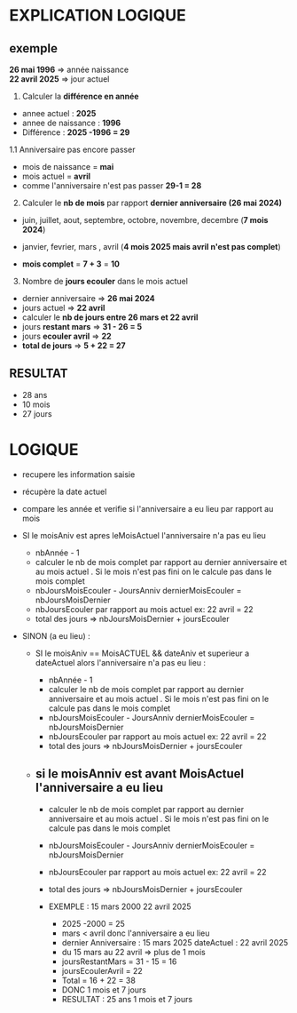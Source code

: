 # EXPLICATION LOGIQUE 
## exemple 

**26 mai 1996** => année naissance \
**22 avril 2025** => jour actuel 

1. Calculer la **différence en année** 
- annee actuel : **2025**
- annee de naissance : **1996**
- Différence : **2025 -1996 = 29**

1.1 Anniversaire pas encore passer
- mois de naissance = **mai**
- mois actuel = **avril**
- comme l'anniversaire n'est pas passer **29-1 = 28**

2. Calculer le **nb de mois** par rapport **dernier anniversaire  (26 mai 2024)**
- juin, juillet, aout, septembre, octobre, novembre, decembre (**7 mois 2024**)
- janvier, fevrier, mars , avril (**4 mois 2025 mais avril n'est pas complet**)

- **mois complet** = **7 + 3** = **10**

3. Nombre de **jours ecouler** dans le mois actuel 
- dernier anniversaire  => **26 mai 2024**
- jours actuel => **22 avril**
- calculer le **nb de jours entre 26 mars et 22 avril**
- jours **restant mars** => **31 - 26 = 5**
- jours **ecouler avril** => **22**
- **total de jours** => **5 + 22 = 27**

## RESULTAT

- 28 ans 
- 10 mois 
- 27 jours 

# LOGIQUE 
- recupere les information saisie 
- récupère la date actuel 
- compare les année et verifie si l'anniversaire a eu lieu par rapport au mois 
 

- SI le moisAniv est apres leMoisActuel l'anniversaire n'a pas eu lieu 
    - nbAnnée - 1 
    - calculer le nb de mois complet par rapport au dernier anniversaire et au mois actuel . Si le mois n'est pas fini on le calcule pas dans le mois complet 
    - nbJoursMoisEcouler - JoursAnniv dernierMoisEcouler = nbJoursMoisDernier
    - nbJoursEcouler par rapport au mois actuel ex: 22 avril = 22
    -  total des jours  => nbJoursMoisDernier + joursEcouler 
- SINON (a eu lieu) : 
    - SI le moisAniv == MoisACTUEL && dateAniv et superieur a dateActuel alors l'anniversaire n'a pas eu lieu : 
        - nbAnnée - 1 
         - calculer le nb de mois complet par rapport au dernier anniversaire et au mois actuel . Si le mois n'est pas fini on le calcule pas dans le mois complet 
        - nbJoursMoisEcouler - JoursAnniv dernierMoisEcouler = nbJoursMoisDernier
        - nbJoursEcouler par rapport au mois actuel ex: 22 avril = 22
        -  total des jours  => nbJoursMoisDernier + joursEcouler 

        

    - si le moisAnniv est avant MoisActuel l'anniversaire a eu lieu 
        - 
        - calculer le nb de mois complet par rapport au dernier anniversaire et au mois actuel . Si le mois n'est pas fini on le calcule pas dans le mois complet 
        - nbJoursMoisEcouler - JoursAnniv dernierMoisEcouler = nbJoursMoisDernier
        - nbJoursEcouler par rapport au mois actuel ex: 22 avril = 22
        -  total des jours  => nbJoursMoisDernier + joursEcouler 

        - EXEMPLE : 15 mars 2000 22 avril 2025
            - 2025 -2000 = 25
            - mars < avril donc l'anniversaire a eu lieu 
            - dernier Anniversaire : 15 mars 2025 dateActuel : 22 avril 2025
            - du 15 mars au 22 avril => plus de 1 mois 
            - joursRestantMars = 31 - 15 = 16
            - joursEcoulerAvril = 22
            - Total = 16 + 22 = 38
            - DONC 1 mois et 7 jours
            - RESULTAT : 25 ans 1 mois et 7 jours  




